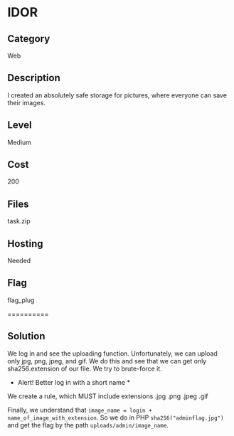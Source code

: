 # IDOR

## Category
Web

## Description
I created an absolutely safe storage for pictures, where everyone can save their images.

## Level
Medium

## Cost
200

## Files
task.zip

## Hosting
Needed

## Flag
flag_plug

==========

## Solution
We log in and see the uploading function. Unfortunately, we can upload only jpg, png, jpeg, and gif. We do this and see that we can get only sha256.extension of our file. We try to brute-force it.

* Alert! Better log in with a short name *

We create a rule, which MUST include extensions .jpg .png .jpeg .gif

Finally, we understand that `image_name = login + name_of_image_with_extension`. So we do in PHP `sha256("adminflag.jpg")` and get the flag by the path `uploads/admin/image_name`.
